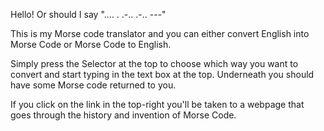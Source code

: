 Hello! Or should I say ".... . .-.. .-.. ---"

This is my Morse code translator and you can either convert English into Morse Code or Morse Code to English.

Simply press the Selector at the top to choose which way you want to convert and start typing in the text box at the top. Underneath you should have some Morse code returned to you.

If you click on the link in the top-right you'll be taken to a webpage that goes through the history and invention of Morse Code.